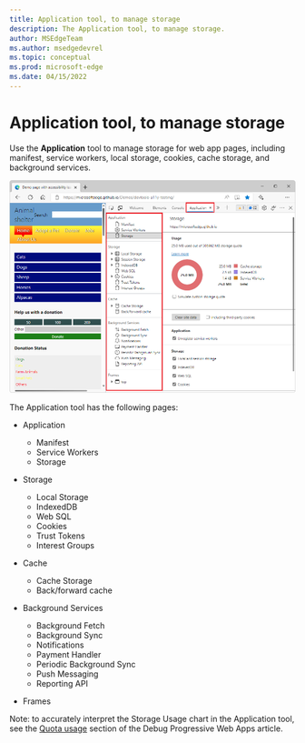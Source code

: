 ```yaml
---
title: Application tool, to manage storage
description: The Application tool, to manage storage.
author: MSEdgeTeam
ms.author: msedgedevrel
ms.topic: conceptual
ms.prod: microsoft-edge
ms.date: 04/15/2022
---
```

# Application tool, to manage storage

Use the **Application** tool to manage storage for web app pages, including manifest, service workers, local storage, cookies, cache storage, and background services.

![The Application tool.](images/application-tool.png)

The Application tool has the following pages:

*  Application
   *  Manifest
   *  Service Workers
   *  Storage

*  Storage
   *  Local Storage
   *  IndexedDB
   *  Web SQL
   *  Cookies
   *  Trust Tokens
   *  Interest Groups

*  Cache
   *  Cache Storage
   *  Back/forward cache

*  Background Services
   *  Background Fetch
   *  Background Sync
   *  Notifications
   *  Payment Handler
   *  Periodic Background Sync
   *  Push Messaging
   *  Reporting API

*  Frames 

Note: to accurately interpret the Storage Usage chart in the Application tool, see the [Quota usage](../progressive-web-apps/#quota-usage) section of the Debug Progressive Web Apps article.